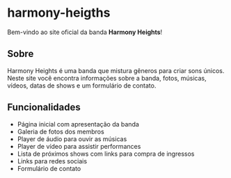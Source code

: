 # harmony-heigths
Bem-vindo ao site oficial da banda **Harmony Heights**!

## Sobre

Harmony Heights é uma banda que mistura gêneros para criar sons únicos. Neste site você encontra informações sobre a banda, fotos, músicas, vídeos, datas de shows e um formulário de contato.

## Funcionalidades

- Página inicial com apresentação da banda
- Galeria de fotos dos membros
- Player de áudio para ouvir as músicas
- Player de vídeo para assistir performances
- Lista de próximos shows com links para compra de ingressos
- Links para redes sociais
- Formulário de contato
